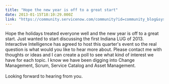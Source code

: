 ```yaml
---
title: "Hope the new year is off to a great start"
date: 2013-01-15T18:10:29.000Z
link: "https://community.servicenow.com/community?id=community_blog&sys_id=4faca625dbd0dbc01dcaf3231f96199c"
---
```

<p>Hope the holidays treated everyone well and the new year is off to a great start. Just wanted to start discussing the first Indiana LUG of 2013. Interactive Intelligence has agreed to host this quarter's event so the real question is what would you like to hear more about. Please contact me with thoughts or ideas and I can create a poll to see what kind of interest we have for each topic. I know we have been digging into Change Management, Scrum, Service Catalog and Asset Management. <br /><br />Looking forward to hearing from you.</p>
